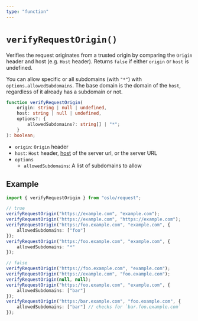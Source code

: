 ```yaml
---
type: "function"
---
```


# `verifyRequestOrigin()`

Verifies the request originates from a trusted origin by comparing the `Origin` header and host (e.g. `Host` header). Returns `false` if either `origin` or `host` is undefined.

You can allow specific or all subdomains (with `"*"`) with `options.allowedSubdomains`. The base domain is the domain of the `host`, regardless of it already has a subdomain or not.

```ts
function verifyRequestOrigin(
	origin: string | null | undefined,
	host: string | null | undefined,
	options?: {
		allowedSubdomains?: string[] | "*";
	}
): boolean;
```

- `origin`: `Origin` header
- `host`: `Host` header, [host]() of the server url, or the server URL
- `options`
  - `allowedSubdomains`: A list of subdomains to allow

## Example

```ts
import { verifyRequestOrigin } from "oslo/request";

// true
verifyRequestOrigin("https://example.com", "example.com");
verifyRequestOrigin("https://example.com", "https://example.com");
verifyRequestOrigin("https:/foo.example.com", "example.com", {
	allowedSubdomains: ["foo"]
});
verifyRequestOrigin("https:/foo.example.com", "example.com", {
	allowedSubdomains: "*"
});

// false
verifyRequestOrigin("https://foo.example.com", "example.com");
verifyRequestOrigin("https://example.com", "foo.example.com");
verifyRequestOrigin(null, null);
verifyRequestOrigin("https:/foo.example.com", "example.com", {
	allowedSubdomains: ["bar"]
});
verifyRequestOrigin("https:/bar.example.com", "foo.example.com", {
	allowedSubdomains: ["bar"] // checks for `bar.foo.example.com`
});
```
